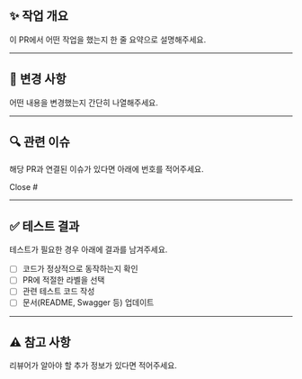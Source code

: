 ## ✨ 작업 개요
이 PR에서 어떤 작업을 했는지 한 줄 요약으로 설명해주세요.


---

## 📌 변경 사항
어떤 내용을 변경했는지 간단히 나열해주세요.

---

## 🔍 관련 이슈
해당 PR과 연결된 이슈가 있다면 아래에 번호를 적어주세요.

Close #

---

## ✅ 테스트 결과
테스트가 필요한 경우 아래에 결과를 남겨주세요.

- [ ] 코드가 정상적으로 동작하는지 확인
- [ ] PR에 적절한 라벨을 선택
- [ ] 관련 테스트 코드 작성
- [ ] 문서(README, Swagger 등) 업데이트

---

## ⚠️ 참고 사항
리뷰어가 알아야 할 추가 정보가 있다면 적어주세요.